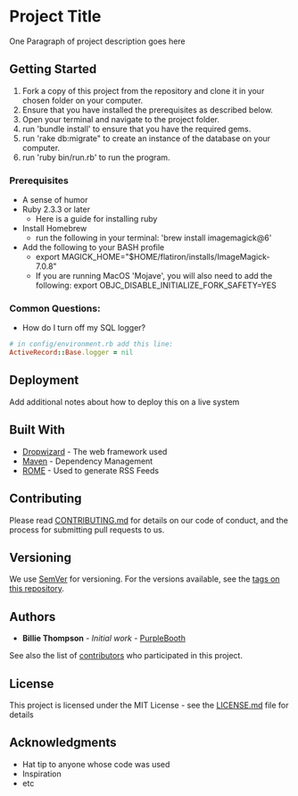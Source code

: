 
# Project Title

One Paragraph of project description goes here

## Getting Started

1. Fork a copy of this project from the repository and clone it in your chosen folder on your computer.
2. Ensure that you have installed the prerequisites as described below.
3. Open your terminal and navigate to the project folder.
4. run 'bundle install' to ensure that you have the required gems.
5. run 'rake db:migrate" to create an instance of the database on your computer.
6. run 'ruby bin/run.rb' to run the program.

### Prerequisites

* A sense of humor
* Ruby 2.3.3 or later
  - Here is a guide for installing ruby
* Install Homebrew
  - run the following in your terminal: 'brew install imagemagick@6'
* Add the following to your BASH profile
  - export MAGICK_HOME="$HOME/flatiron/installs/ImageMagick-7.0.8"
  - If you are running MacOS 'Mojave', you will also need to add the following: export OBJC_DISABLE_INITIALIZE_FORK_SAFETY=YES

### Common Questions:
- How do I turn off my SQL logger?
```ruby
# in config/environment.rb add this line:
ActiveRecord::Base.logger = nil
```

## Deployment

Add additional notes about how to deploy this on a live system

## Built With

* [Dropwizard](http://www.dropwizard.io/1.0.2/docs/) - The web framework used
* [Maven](https://maven.apache.org/) - Dependency Management
* [ROME](https://rometools.github.io/rome/) - Used to generate RSS Feeds

## Contributing

Please read [CONTRIBUTING.md](https://gist.github.com/PurpleBooth/b24679402957c63ec426) for details on our code of conduct, and the process for submitting pull requests to us.

## Versioning

We use [SemVer](http://semver.org/) for versioning. For the versions available, see the [tags on this repository](https://github.com/your/project/tags). 

## Authors

* **Billie Thompson** - *Initial work* - [PurpleBooth](https://github.com/PurpleBooth)

See also the list of [contributors](https://github.com/your/project/contributors) who participated in this project.

## License

This project is licensed under the MIT License - see the [LICENSE.md](LICENSE.md) file for details

## Acknowledgments

* Hat tip to anyone whose code was used
* Inspiration
* etc

